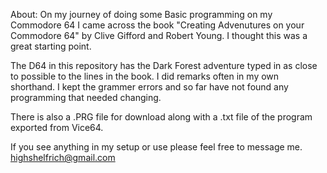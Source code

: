 About:  On my journey of doing some Basic programming on my Commodore 64 I came
across the book "Creating Advenutures on your Commodore 64" by Clive Gifford
and Robert Young.  I thought this was a great starting point.

The D64 in this repository has the Dark Forest adventure typed in as close to possible 
to the lines in the book.  I did remarks often in my own shorthand.  I kept the 
grammer errors and so far have not found any programming that needed changing.

There is also a .PRG file for download along with a .txt file of the program exported
from Vice64.

If you see anything in my setup or use please feel free to message me.
highshelfrich@gmail.com

